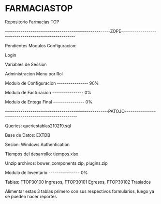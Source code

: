 # FARMACIASTOP
Repositorio Farmacias TOP

------------------------------------------------------ZOPE------------------------------------------------------


Pendientes Modulos Configuracion:

Login

Variables de Session

Administracion Menu por Rol





Modulo de Configuracion ---------------- 90%

Modulo de Facturacion   ---------------- 0%

Modulo de Entega Final  ---------------- 0%



-----------------------------------------------------PATOJO-----------------------------------------------------


Queries: queriestablas210219.sql

Base de Datos: EXTDB

Sesion: Windows Authentication

Tiempos del desarrollo: tiempos.xlsx

Unzip archivos: bower_components.zip, plugins.zip


Modulo de Inventario   ---------------- 0%

Tablas: FTOP30100 Ingresos, FTOP30101 Egresos, FTOP30102 Traslados

Alimentar estas 3 tablas primero con sus respectivos formularios, luego ya se pueden hacer reportes

